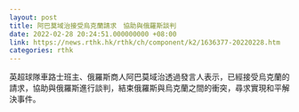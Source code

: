 ```yaml
---
layout: post
title: 阿巴莫域治接受烏克蘭請求　協助與俄羅斯談判
date: 2022-02-28 20:24:51.000000000 +08:00
link: https://news.rthk.hk/rthk/ch/component/k2/1636377-20220228.htm
categories: rthk
---
```


英超球隊車路士班主、俄羅斯商人阿巴莫域治透過發言人表示，已經接受烏克蘭的請求，協助與俄羅斯進行談判，結束俄羅斯與烏克蘭之間的衝突，尋求實現和平解決事件。

